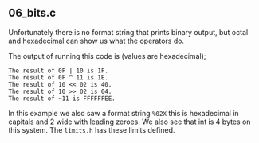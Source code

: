 
## 06_bits.c

Unfortunately there is no format string that prints binary output,
but octal and hexadecimal can show us what the operators do.

The output of running this code is (values are hexadecimal);
```
The result of 0F | 10 is 1F.
The result of 0F ^ 11 is 1E.
The result of 10 << 02 is 40.
The result of 10 >> 02 is 04.
The result of ~11 is FFFFFFEE.
```

In this example we also saw a format string `%02X` this is hexadecimal in
capitals and 2 wide with leading zeroes.
We also see that int is 4 bytes on this system.
The `limits.h` has these limits defined.
